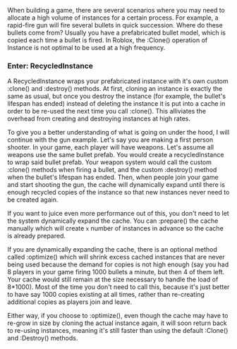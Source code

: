 When building a game, there are several scenarios where you may need to allocate a high volume of instances for a certain process. For example, a rapid-fire gun will fire several bullets in quick succession. Where do these bullets come from? Usually you have a prefabricated bullet model, which is copied each time a bullet is fired. In Roblox, the :Clone() operation of Instance is not optimal to be used at a high frequency.

### Enter: RecycledInstance

A RecycledInstance wraps your prefabricated instance with it's own custom :clone() and :destroy() methods. At first, cloning an instance is exactly the same as usual, but once you destroy the instance (for example, the bullet's lifespan has ended) instead of deleting the instance it is put into a cache in order to be re-used the next time you call :clone(). This alliviates the overhead from creating and destroying instances at high rates.

To give you a better understanding of what is going on under the hood, I will continue with the gun example. Let's say you are making a first person shooter. In your game, each player will have weapons. Let's assume all weapons use the same bullet prefab. You would create a recycledInstance to wrap said bullet prefab. Your weapon system would call the custom :clone() methods when firing a bullet, and the custom :destroy() method when the bullet's lifespan has ended. Then, when people join your game and start shooting the gun, the cache will dynamically expand until there is enough recycled copies of the instance so that new instances never need to be created again.

If you want to juice even more performance out of this, you don't need to let the system dynamically expand the cache. You can :prepare() the cache manually which will create `x` number of instances in advance so the cache is already prepared.

If you are dynamically expanding the cache, there is an optional method called :optimize() which will shrink excess cached instances that are never being used because the demand for copies is not high enough (say you had 8 players in your game firing 1000 bullets a minute, but then 4 of them left. Your cache would still remain at the size necessary to handle the load of 8\*1000). Most of the time you don't need to call this, because it's just better to have say 1000 copies existing at all times, rather than re-creating additional copies as players join and leave.

Either way, if you choose to :optimize(), even though the cache may have to re-grow in size by cloning the actual instance again, it will soon return back to re-using instances, meaning it's still faster than using the default :Clone() and :Destroy() methods.
